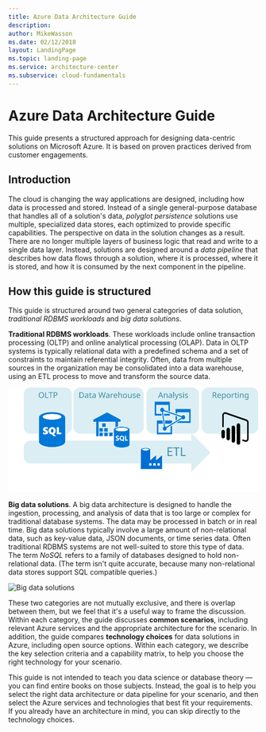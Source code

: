 ```yaml
---
title: Azure Data Architecture Guide
description: 
author: MikeWasson
ms.date: 02/12/2018
layout: LandingPage
ms.topic: landing-page
ms.service: architecture-center
ms.subservice: cloud-fundamentals
---
```


# Azure Data Architecture Guide

This guide presents a structured approach for designing data-centric solutions on Microsoft Azure. It is based on proven practices derived from customer engagements.

## Introduction

The cloud is changing the way applications are designed, including how data is processed and stored. Instead of a single general-purpose database that handles all of a solution's data, _polyglot persistence_ solutions use multiple, specialized data stores, each optimized to provide specific capabilities. The perspective on data in the solution changes as a result. There are no longer multiple layers of business logic that read and write to a single data layer. Instead, solutions are designed around a *data pipeline* that describes how data flows through a solution, where it is processed, where it is stored, and how it is consumed by the next component in the pipeline.

## How this guide is structured

This guide is structured around two general categories of data solution, *traditional RDBMS workloads* and *big data solutions*.

**Traditional RDBMS workloads**. These workloads include online transaction processing (OLTP) and online analytical processing (OLAP). Data in OLTP systems is typically relational data with a predefined schema and a set of constraints to maintain referential integrity. Often, data from multiple sources in the organization may be consolidated into a data warehouse, using an ETL process to move and transform the source data.

![Traditional RDBMS workloads](./images/guide-rdbms.svg)

**Big data solutions**. A big data architecture is designed to handle the ingestion, processing, and analysis of data that is too large or complex for traditional database systems. The data may be processed in batch or in real time. Big data solutions typically involve a large amount of non-relational data, such as key-value data, JSON documents, or time series data. Often traditional RDBMS systems are not well-suited to store this type of data. The term *NoSQL* refers to a family of databases designed to hold non-relational data. (The term isn't quite accurate, because many non-relational data stores support SQL compatible queries.)

![Big data solutions](./images/guide-big-data.svg)

These two categories are not mutually exclusive, and there is overlap between them, but we feel that it's a useful way to frame the discussion. Within each category, the guide discusses **common scenarios**, including relevant Azure services and the appropriate architecture for the scenario. In addition, the guide compares **technology choices** for data solutions in Azure, including open source options. Within each category, we describe the key selection criteria and a capability matrix, to help you choose the right technology for your scenario.

This guide is not intended to teach you data science or database theory &mdash; you can find entire books on those subjects. Instead, the goal is to help you select the right data architecture or data pipeline for your scenario, and then select the Azure services and technologies that best fit your requirements. If you already have an architecture in mind, you can skip directly to the technology choices.
